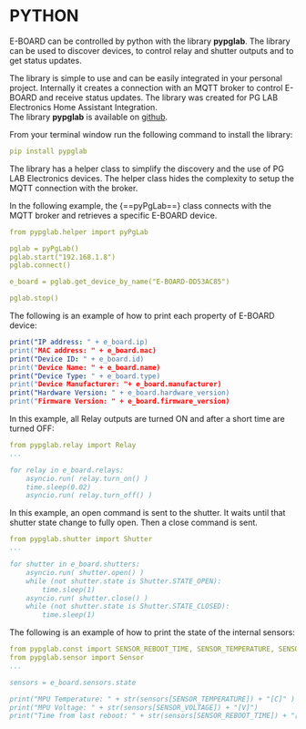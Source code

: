 PYTHON
======

E-BOARD can be controlled by python with the library **pypglab**. The library can be used to discover devices, to control relay and shutter outputs and to get status updates.

The library is simple to use and can be easily integrated in your personal project. Internally it creates a connection with an MQTT broker to control E-BOARD and receive status updates.
The library was created for PG LAB Electronics Home Assistant Integration. <br>
The library **pypglab** is available on [github](https://github.com/pglab-electronics/pypglab).

From your terminal window run the following command to install the library:

``` yaml
pip install pypglab
```

The library has a helper class to simplify the discovery and the use of PG LAB Electronics devices.
The helper class hides the complexity to setup the MQTT connection with the broker.

In the following example, the {==pyPgLab==} class connects with the MQTT broker and retrieves a specific E-BOARD device.

```yaml
from pypglab.helper import pyPgLab

pglab = pyPgLab()
pglab.start("192.168.1.8")
pglab.connect()

e_board = pglab.get_device_by_name("E-BOARD-DD53AC85")

pglab.stop()
```

The following is an example of how to print each property of E-BOARD device:

```yaml
print("IP address: " + e_board.ip)
print("MAC address: " + e_board.mac)
print("Device ID: " + e_board.id)
print("Device Name: " + e_board.name)
print("Device Type: " + e_board.type)
print("Device Manufacturer: "+ e_board.manufacturer)
print("Hardware Version: " + e_board.hardware_version)
print("Firmware Version: " + e_board.firmware_version)
```

In this example, all Relay outputs are turned ON and after a short time are turned OFF:

```yaml
from pypglab.relay import Relay
...

for relay in e_board.relays:
    asyncio.run( relay.turn_on() )
    time.sleep(0.02)
    asyncio.run( relay.turn_off() )
```

In this example, an open command is sent to the shutter.  It waits until that shutter state change to fully open.
Then a close command is sent.

```yaml
from pypglab.shutter import Shutter
...

for shutter in e_board.shutters:
    asyncio.run( shutter.open() )
    while (not shutter.state is Shutter.STATE_OPEN):
        time.sleep(1)
    asyncio.run( shutter.close() )
    while (not shutter.state is Shutter.STATE_CLOSED):
        time.sleep(1)
```

The following is an example of how to print the state of the internal sensors:

```yaml
from pypglab.const import SENSOR_REBOOT_TIME, SENSOR_TEMPERATURE, SENSOR_VOLTAGE
from pypglab.sensor import Sensor
...

sensors = e_board.sensors.state

print("MPU Temperature: " + str(sensors[SENSOR_TEMPERATURE]) + "[C]" )
print("MPU Voltage: " + str(sensors[SENSOR_VOLTAGE]) + "[V]")
print("Time from last reboot: " + str(sensors[SENSOR_REBOOT_TIME]) + "[sec]" )

```
